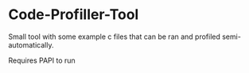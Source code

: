 # Code-Profiller-Tool
Small tool with some example c files that can be ran and profiled semi-automatically.

Requires PAPI to run
